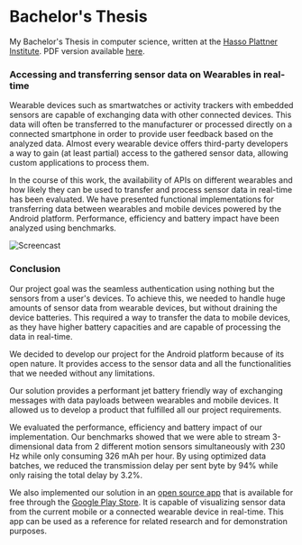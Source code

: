 # Bachelor's Thesis
My Bachelor's Thesis in computer science, written at the [Hasso Plattner Institute](http://hpi.de/). PDF version available [here](https://github.com/Steppschuh/bachelors-thesis/blob/master/Export/bachelor_thesis.pdf).

### Accessing and transferring sensor data on Wearables in real-time
Wearable devices such as smartwatches or activity trackers with embedded sensors are capable of exchanging data with other connected devices. This data will often be transferred to the manufacturer or processed directly on a connected smartphone in order to provide user feedback based on the analyzed data. Almost every wearable device offers third-party developers a way to gain (at least partial) access to the gathered sensor data, allowing custom applications to process them.

In the course of this work, the availability of APIs on different wearables and how likely they can be used to transfer and process sensor data in real-time has been evaluated. We have presented functional implementations for transferring data between wearables and mobile devices powered by the Android platform. Performance, efficiency and battery impact have been analyzed using benchmarks.

![Screencast](https://raw.githubusercontent.com/Steppschuh/Sensor-Data-Logger/master/Media/Screencasts/sensor_data_bw_long_500.gif)

### Conclusion
Our project goal was the seamless authentication using nothing but the sensors from a user's devices.
To achieve this, we needed to handle huge amounts of sensor data from wearable devices, but without draining the device batteries. This required a way to transfer the data to mobile devices, as they have higher battery capacities and are capable of processing the data in real-time.

We decided to develop our project for the Android platform because of its open nature.
It provides access to the sensor data and all the functionalities that we needed without any limitations.

Our solution provides a performant jet battery friendly way of exchanging messages with data payloads between wearables and mobile devices. It allowed us to develop a product that fulfilled all our project requirements.

We evaluated the performance, efficiency and battery impact of our implementation. Our benchmarks showed that we were able to stream 3-dimensional data from 2 different motion sensors simultaneously with 230 Hz while only consuming 326 mAh per hour. By using optimized data batches, we reduced the transmission delay per sent byte by 94% while only raising the total delay by 3.2%.

We also implemented our solution in an [open source app](https://github.com/Steppschuh/Sensor-Data-Logger) that is available for free through the [Google Play Store](https://play.google.com/store/apps/details?id=net.steppschuh.sensordatalogger). It is capable of visualizing sensor data from the current mobile or a connected wearable device in real-time. This app can be used as a reference for related research and for demonstration purposes.
